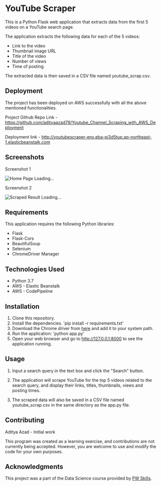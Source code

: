 # YouTube Scraper

This is a Python Flask web application that extracts data from the first 5 videos on a YouTube search page.

The application extracts the following data for each of the 5 videos:

- Link to the video
- Thumbnail image URL
- Title of the video
- Number of views
- Time of posting

The extracted data is then saved in a CSV file named youtube_scrap.csv.

## Deployment

The project has been deployed on AWS successfully with all the above mentioned functionalities.

Project Github Repo Link - https://github.com/adityaazad79/Youtube_Channel_Scraping_with_AWS_Deployment

Deployment link - http://youtubescraper-env.eba-pi3d5tup.ap-northeast-1.elasticbeanstalk.com

## Screenshots
Screenshot 1

![Home Page Loading...](https://raw.githubusercontent.com/adityaazad79/Youtube_Channel_Scraping_with_AWS_Deployment/main/Screenshots/ss2.png)

Screenshot 2

![Scraped Result Loading...](https://github.com/adityaazad79/Youtube_Channel_Scraping_with_AWS_Deployment/blob/main/Screenshots/ss2.png?raw=true)

## Requirements

This application requires the following Python libraries:

- Flask
- Flask-Cors
- BeautifulSoup
- Selenium
- ChromeDriver Manager

## Technologies Used

- Python 3.7
- AWS - Elastic Beanstalk
- AWS - CodePipeline

## Installation

1. Clone this repository.
2. Install the dependencies.
    'pip install -r requirements.txt'
3. Download the Chrome driver from [here](https://sites.google.com/a/chromium.org/chromedriver/downloads) and add it to your system path.
4. Run the application:
    'python app.py'
5. Open your web browser and go to http://127.0.0.1:8000 to see the application running.


## Usage

1. Input a search query in the text box and click the "Search" button.

2. The application will scrape YouTube for the top 5 videos related to the search query, and display their links, titles, thumbnails, views and posting times.

3. The scraped data will also be saved in a CSV file named youtube_scrap.csv in the same directory as the app.py file.

## Contributing

Aditya Azad - Initial work

This program was created as a learning exercise, and contributions are not currently being accepted. However, you are welcome to use and modify the code for your own purposes.

## Acknowledgments

This project was a part of the Data Science course provided by [PW Skills](https://pwskills.com/).

